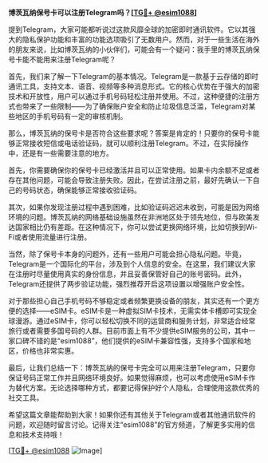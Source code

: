 **博茨瓦纳保号卡可以注册Telegram吗？[[TG💪+ @esim1088](https://t.me/s/esim1088)]**

提到Telegram，大家可能都听说过这款风靡全球的加密即时通讯软件。它以其强大的隐私保护功能和丰富的功能选项吸引了无数用户。然而，对于一些生活在海外的朋友来说，比如博茨瓦纳的小伙伴们，可能会有一个疑问：我手里的博茨瓦纳保号卡能不能用来注册Telegram呢？

首先，我们来了解一下Telegram的基本情况。Telegram是一款基于云存储的即时通讯工具，支持文本、语音、视频等多种消息形式。它的核心优势在于强大的加密技术和开放性，用户可以通过手机号码轻松注册并使用。不过，这种便捷的注册方式也带来了一些限制——为了确保账户安全和防止垃圾信息泛滥，Telegram对某些地区的手机号码有一定的审核机制。

那么，博茨瓦纳的保号卡是否符合这些要求呢？答案是肯定的！只要你的保号卡能够正常接收短信或电话验证码，就可以顺利注册Telegram。不过，在实际操作中，还是有一些需要注意的地方。

首先，你需要确保你的保号卡已经激活并且可以正常使用。如果卡内余额不足或者存在其他问题，可能会导致注册失败。因此，在尝试注册之前，最好先确认一下自己的号码状态，确保能够正常接收验证码。

其次，如果你发现注册过程中遇到困难，比如验证码迟迟未收到，可能是因为网络环境的问题。博茨瓦纳的网络基础设施虽然在非洲地区处于领先地位，但与欧美发达国家相比仍有差距。在这种情况下，你可以尝试更换网络环境，比如切换到Wi-Fi或者使用流量进行注册。

当然，除了保号卡本身的问题外，还有一些用户可能会担心隐私问题。毕竟，Telegram是一个国际化的平台，涉及到个人信息的安全。在这里，我们建议大家在注册时尽量使用真实的身份信息，并且妥善保管好自己的账号密码。此外，Telegram还提供了两步验证功能，强烈推荐开启这项设置以增强账户安全性。

对于那些担心自己手机号码不够稳定或者频繁更换设备的朋友，其实还有一个更方便的选择——eSIM卡。eSIM卡是一种虚拟SIM卡技术，无需实体卡槽即可实现全球漫游。通过eSIM卡，你可以轻松切换不同的运营商和服务计划，非常适合经常旅行或者需要多国号码的人群。目前市面上有不少提供eSIM服务的公司，其中一家口碑不错的是“esim1088”，他们提供的eSIM卡兼容性强，支持多个国家和地区，价格也非常实惠。

最后，让我们总结一下：博茨瓦纳的保号卡完全可以用来注册Telegram，只要你保证号码正常工作并且网络环境良好。如果觉得麻烦，也可以考虑使用eSIM卡作为替代方案。无论选择哪种方式，都要记得保护好个人隐私，合理使用这款优秀的社交工具。

希望这篇文章能帮助到大家！如果你还有其他关于Telegram或者其他通讯软件的问题，欢迎随时留言讨论。记得关注“esim1088”的官方频道，了解更多实用的信息和技术支持哦！

[[TG💪+ @esim1088](https://t.me/s/esim1088) ![Image](https://i.postimg.cc/4NQfJmqS/Snipaste-2025-05-13-00-14-12.png)]